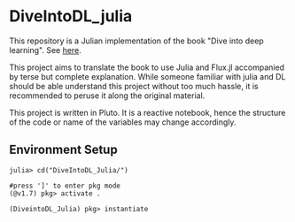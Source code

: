 # DiveIntoDL_julia

This repository is a Julian implementation of the book "Dive into deep learning". See [here](https://github.com/d2l-ai/d2l-en).

This project aims to translate the book to use Julia and Flux.jl accompanied by terse but complete explanation.
While someone familiar with julia and DL should be able understand this project without too much hassle, it is recommended to peruse it along the original material.

This project is written in Pluto. It is a reactive notebook, hence the structure of the code or name of the variables may change accordingly.

## Environment Setup
    julia> cd("DiveIntoDL_Julia/")

    #press ']' to enter pkg mode
    (@v1.7) pkg> activate .

    (DiveintoDL_Julia) pkg> instantiate


